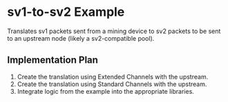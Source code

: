 # sv1-to-sv2 Example
Translates sv1 packets sent from a mining device to sv2 packets to be sent to an upstream node
(likely a sv2-compatible pool).

## Implementation Plan
1. Create the translation using Extended Channels with the upstream.
2. Create the translation using Standard Channels with the upstream.
3. Integrate logic from the example into the appropriate libraries.

